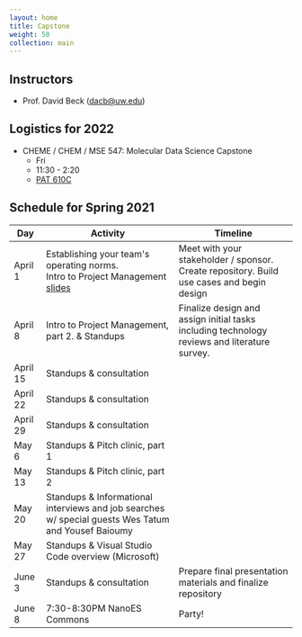 ```yaml
---
layout: home
title: Capstone
weight: 50
collection: main
---
```


## Instructors

- Prof. David Beck (dacb@uw.edu)

## Logistics for 2022

- CHEME / CHEM / MSE 547: Molecular Data Science Capstone
    - Fri
    - 11:30 - 2:20
    - [PAT 610C](http://uw.edu/maps/?pat)

## Schedule for Spring 2021

|Day|Activity  |Timeline|
|--|--|--|
|April 1|Establishing your team's operating norms.<br/>Intro to Project Management [slides](https://github.com/UWDIRECT/UWDIRECT.github.io/blob/master/Wi22_content/Capstone/DIRECT%20project%20management%20and%20conflict%20resolution.pptx?raw=true)|Meet with your stakeholder / sponsor.  Create repository.  Build use cases and begin design|
|April 8| Intro to Project Management, part 2. & Standups|Finalize design and assign initial tasks including technology reviews and literature survey.|
|April 15|Standups & consultation||
|April 22|Standups & consultation||
|April 29|Standups & consultation||
|May 6|Standups & Pitch clinic, part 1||
|May 13|Standups & Pitch clinic, part 2||
|May 20|Standups & Informational interviews and job searches w/ special guests Wes Tatum and Yousef Baioumy||
|May 27|Standups & Visual Studio Code overview (Microsoft)||
|June 3|Standups & consultation|Prepare final presentation materials and finalize repository|
|June 8|7:30-8:30PM NanoES Commons|Party!|
